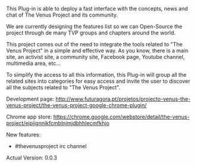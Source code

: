This Plug-in is able to deploy a fast interface with the concepts, news and chat of The Venus Project and its community.

We are currently designing the features list so we can Open-Source the project through de many TVP groups and chapters around the world.

This project comes out of the need to integrate the tools related to "The Venus Project" in a simple and effective way. As you know, there is a main site, an activist site, a community site, Facebook page, Youtube channel, multimedia area, etc...

To simplify the access to all this information, this Plug-in will group all the related sites into categories for easy access and invite the user to discover all the subjects related to "The Venus Project".


Development page: http://www.futuragora.pt/projetos/projecto-venus-the-venus-project/the-venus-project-google-chrome-plugin/


Chrome app store: https://chrome.google.com/webstore/detail/the-venus-project/ejpjignnjkfcmblnjmjdbhhlecmfkhjo

New features:

  * #thevenusproject irc channel

Actual Version: 0.0.3